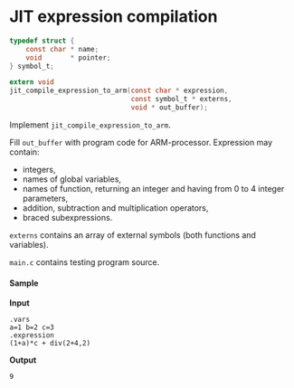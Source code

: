 # JIT expression compilation

```c
typedef struct {
    const char * name;
    void       * pointer;
} symbol_t;

extern void
jit_compile_expression_to_arm(const char * expression,
                              const symbol_t * externs,
                              void * out_buffer);
```

Implement `jit_compile_expression_to_arm`.

Fill `out_buffer` with program code for ARM-processor. Expression may contain:
- integers,
- names of global variables,
- names of function, returning an integer and having from 0 to 4 integer parameters,
- addition, subtraction and multiplication operators,
- braced subexpressions.

`externs` contains an array of external symbols (both functions and variables).

`main.c` contains testing program source.

#### Sample

**Input**
```
.vars
a=1 b=2 c=3
.expression
(1+a)*c + div(2+4,2)
```
**Output**
```
9
```